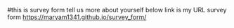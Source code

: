 #this is survey form
tell us more about yourself
below link is my URL survey form
https://maryam1341.github.io/survey_form/
